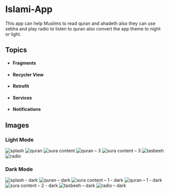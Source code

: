 # Islami-App
This app can help Muslims to read quran and ahadeth also they can use sebha and play radio to listen to quran also convert the app theme to night or light.
## Topics
+ #### Fragments
+ #### Recycler View
+ #### Retrofit
+ #### Services
+ #### Notifications
## Images
### Light Mode
![splash](https://github.com/Mohamed00-Hany/Islami-App/assets/123842448/fcadc9a2-a2dc-48fa-bb9a-248c53b85636)
![quran](https://github.com/Mohamed00-Hany/Islami-App/assets/123842448/c8adc9f9-5f5e-4750-bb21-66849aae4b49)
![sura content](https://github.com/Mohamed00-Hany/Islami-App/assets/123842448/a194a13f-d9b1-4f83-8723-a80ff683a651)
![quran – 3](https://github.com/Mohamed00-Hany/Islami-App/assets/123842448/39ce841b-4213-4105-8369-992676b4b11f)
![sura content – 3](https://github.com/Mohamed00-Hany/Islami-App/assets/123842448/ef332c5c-5640-4c2c-801f-43a1f5487cd0)
![tasbeeh](https://github.com/Mohamed00-Hany/Islami-App/assets/123842448/282f3fc7-b0ee-4826-ac80-db725fe659ca)
![radio](https://github.com/Mohamed00-Hany/Islami-App/assets/123842448/ebc6a2d6-5905-4fd6-a7ba-9547595b7616)
### Dark Mode
![splash - dark](https://github.com/Mohamed00-Hany/Islami-App/assets/123842448/afd63cac-3fee-4b36-a946-ccf836fd6021)
![quran – dark](https://github.com/Mohamed00-Hany/Islami-App/assets/123842448/738d1273-ad4d-4bbc-ab0d-2853be264ba4)
![sura content – 1 - dark](https://github.com/Mohamed00-Hany/Islami-App/assets/123842448/000b6fbc-67bb-4c13-bd2a-e12e34c6025b)
![quran – 1 - dark](https://github.com/Mohamed00-Hany/Islami-App/assets/123842448/c20a9de3-b05e-4e61-9ea4-85408dd8bbff)
![sura content – 2 - dark](https://github.com/Mohamed00-Hany/Islami-App/assets/123842448/e0db941f-a79b-44a0-8f2c-b4b0ff5ac9c4)
![tasbeeh – dark](https://github.com/Mohamed00-Hany/Islami-App/assets/123842448/24f46770-56ee-46b5-93d7-71222948bdd5)
![radio – dark](https://github.com/Mohamed00-Hany/Islami-App/assets/123842448/b68379ec-6e02-4387-ab4a-294bcb092258)


